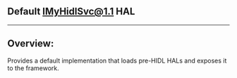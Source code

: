 ## Default IMyHidlSvc@1.1 HAL ##
---

## Overview: ##

Provides a default implementation that loads pre-HIDL HALs and exposes it to the framework.
